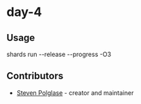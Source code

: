 # day-4

## Usage

shards run --release --progress -O3

## Contributors

- [Steven Polglase](https://github.com/swpolgla) - creator and maintainer
